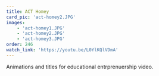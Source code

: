 ```yaml
---
title: ACT Homey
card_pic: 'act-homey2.JPG'
images:
    - 'act-homey1.JPG'
    - 'act-homey2.JPG'
    - 'act-homey3.JPG'
order: 246
watch_link: 'https://youtu.be/L0YlKQlVDmA'
---
```


Animations and titles for educational entrprenuership video.
